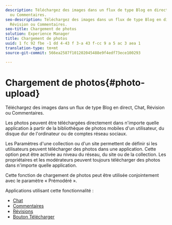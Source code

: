 ```yaml
---
description: Téléchargez des images dans un flux de type Blog en direct, Chat, Révision
  ou Commentaires.
seo-description: Téléchargez des images dans un flux de type Blog en direct, Chat,
  Révision ou Commentaires.
seo-title: Chargement de photos
solution: Experience Manager
title: Chargement de photos
uuid: 1 fc 92 fbe -1 dd 4-43 f 3-a 43 f-cc 9 a 5 ac 3 aea 1
translation-type: tm+mt
source-git-commit: 566ea2587f101202045488e9f4edf73ece100293

---
```



# Chargement de photos{#photo-upload}

Téléchargez des images dans un flux de type Blog en direct, Chat, Révision ou Commentaires.

Les photos peuvent être téléchargées directement dans n'importe quelle application à partir de la bibliothèque de photos mobiles d'un utilisateur, du disque dur de l'ordinateur ou de comptes réseau sociaux.

Les Paramètres d'une collection ou d'un site permettent de définir si les utilisateurs peuvent télécharger des photos dans une application. Cette option peut être activée au niveau du réseau, du site ou de la collection. Les propriétaires et les modérateurs peuvent toujours télécharger des photos dans n'importe quelle application.

Cette fonction de chargement de photos peut être utilisée conjointement avec le paramètre « Prémodéré ».

Applications utilisant cette fonctionnalité :

* [Chat](/help/using/c-about-apps/c-chat-app/c-chat-app.md#c_chat_app)
* [Commentaires](/help/using/c-about-apps/c-comments/c-comments.md)
* [Révisions](/help/using/c-about-apps/c-reviews-app/c-reviews-app.md#c_reviews_app)
* [Bouton Télécharger](/help/using/c-about-apps/c-upload-button-app/c-upload-button-app.md#c_upload_button_app)

